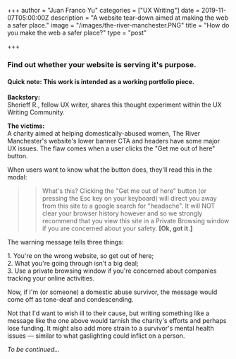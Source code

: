 +++
author = "Juan Franco Yu"
categories = ["UX Writing"]
date = 2019-11-07T05:00:00Z
description = "A website tear-down aimed at making the web a safer place."
image = "/images/the-river-manchester.PNG"
title = "How do you make the web a safer place?"
type = "post"

+++
### Find out whether your website is serving it's purpose.

#### Quick note: This work is intended as a working portfolio piece.

**Backstory:**  
Sherieff R., fellow UX writer, shares this thought experiment within the UX Writing Community.

**The victims:**  
A charity aimed at helping domestically-abused women, The River Manchester's website's lower banner CTA and headers have some major UX issues. The flaw comes when a user clicks the "Get me out of here" button.

When users want to know what the button does, they'll read this in the modal:

> > What's this? Clicking the "Get me out of here" button (or pressing the Esc key on your keyboard) will direct you away from this site to a google search for "headache". It will NOT clear your browser history however and so we strongly recommend that you view this site in a Private Browsing window if you are concerned about your safety. **\[Ok, got it.\]**

The warning message tells three things:

1\. You're on the wrong website, so get out of here;  
2\. What you're going through isn't a big deal;  
3\. Use a private browsing window if you're concerned about companies tracking your online activities.

Now, if I'm (or someone) a domestic abuse survivor, the message would come off as tone-deaf and condescending.

Not that I'd want to wish ill to their cause, but writing something like a message like the one above would tarnish the charity's efforts and perhaps lose funding. It might also add more strain to a survivor's mental health issues — similar to what gaslighting could inflict on a person.

_To be continued..._